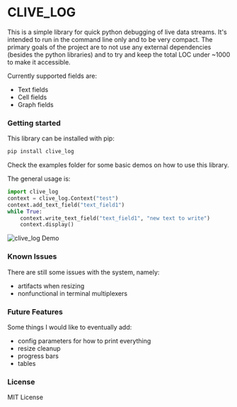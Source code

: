 # CLIVE_LOG

This is a simple library for quick python debugging of live data streams.  It's intended to run in the command line only
and to be very compact.  The primary goals of the project are to not use any external dependencies (besides the python libraries)
and to try and keep the total LOC under ~1000 to make it accessible.

Currently supported fields are:
* Text fields
* Cell fields
* Graph fields

### Getting started

This library can be installed with pip:
```bash
pip install clive_log
```

Check the examples folder for some basic demos on how to use this library.

The general usage is:
```python
import clive_log
context = clive_log.Context("test")
context.add_text_field("text_field1")
while True:
    context.write_text_field("text_field1", "new text to write")
    context.display()
```

![clive_log Demo](extras/clive_demo.gif)


### Known Issues

There are still some issues with the system, namely:
* artifacts when resizing
* nonfunctional in terminal multiplexers

### Future Features

Some things I would like to eventually add:
* config parameters for how to print everything
* resize cleanup
* progress bars
* tables

### License

MIT License